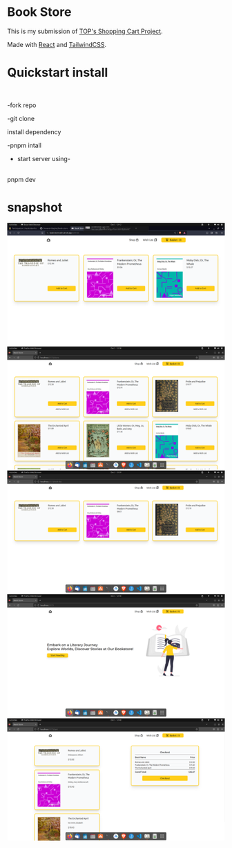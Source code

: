 # Book Store

This is my submission of [TOP's Shopping Cart Project](https://www.theodinproject.com/lessons/node-path-react-new-shopping-cart).

Made with [React](https://react.dev/) and [TailwindCSS](https://tailwindcss.com/). 

# Quickstart install
<br>

-fork repo

-git clone 

<p> install dependency</p>
-pnpm intall

- start server using-
<br>
pnpm dev

# snapshot
![cart](<Screenshot from 2023-10-05 12-12-11.png>)
![books](image.png)
![wishlist](image-1.png)
![home](image-2.png)
![cart](image-3.png)